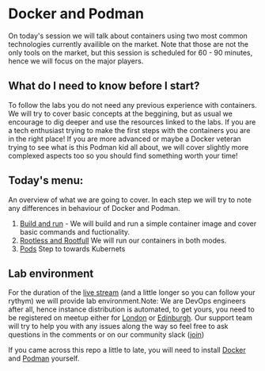 # Docker and Podman
On  today's session we will talk about containers using two most common technologies currently availible on the market. Note that those are not the only tools on the market, but this session is scheduled for 60 - 90 minutes, hence we will focus on the major players.
## What do I need to know before I start? 
To follow the labs you do not need any previous experience with containers. We will try to cover basic concepts at the beggining, but as usual we encourage to dig deeper and use the resources linked to the labs. If you are a tech enthusiast trying to make the first steps with the containers you are in the right place! If you are more advanced or maybe a Docker veteran trying to see what is this Podman kid all about, we will cover slightly more complexed aspects too so you should find something worth your time!

## Today's menu:
An overview of what we are going to cover. In each step we will try to note any differences in behaviour of Docker and Podman.
1. [Build and run](./lab_1/README.md) - We will build and run a simple container image and cover basic commands and fuctionality.
2. [Rootless and Rootfull](./lab_2/README.md)
We will run our containers in both modes.
3. [Pods](./lab_3/README.md)
Step to towards Kubernets

## Lab environment
For the duration of the [live stream](https://youtu.be/4kyubEhGnNY) (and a little longer so you can follow your rythym) we will provide lab environment.Note: We are DevOps engineers after all, hence instance distribution is automated, to get yours, you need to be registered on meetup either for [London](https://www.meetup.com/DevOpsPlayground/events/280836280/) or [Edinburgh](https://www.meetup.com/DevOps-Playground-Edinburgh/events/280836288/). Our support team will try to help you with any issues along the way so feel free to ask questions in the comments or on our community slack ([join](https://join.slack.com/t/playgroundsupport/shared_invite/zt-eovp57xv-cufxkw~jKycbA_bvJ~~Zxw))

If you came across this repo a little to late, you will need to install [Docker](https://docs.docker.com/engine/install/) and [Podman](https://podman.io/getting-started/installation) yourself. 